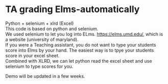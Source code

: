# TA grading Elms-automatically
Python + selenium + xlrd (Excel)</br>
This code is based on python and selenium. </br>
We used selenium to let you log into ELms. https://elms.umd.edu/, which is a website (university of maryland).</br>
If you were a Teaching assistant, you do not want to type your students score into Elms by your hand. The easiest way is to tpye your students score in your excel sheet. </br>
Combined with XLRD, we can let python read the excel sheet and use selenium to type scores for you.</br>

Demo will be updated in a few weeks.

